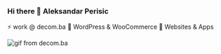### Hi there 👋 Aleksandar Perisic
⚡ work @ decom.ba
🔭 WordPress & WooCommerce 
🤔 Websites & Apps

![gif from decom.ba](https://github.com/apsolut/apsolut/blob/main/apsolut-space.gif?raw=true)

<!--
**apsolut/apsolut** is a ✨ _special_ ✨ repository because its `README.md` (this file) appears on your GitHub profile.

Here are some ideas to get you started:

- 🔭 I’m currently working on ...
- 🌱 I’m currently learning ...
- 👯 I’m looking to collaborate on ...
- 🤔 I’m looking for help with ...
- 💬 Ask me about ...
- 📫 How to reach me: ...
- 😄 Pronouns: ...
- ⚡ Fun fact: ...
-->
